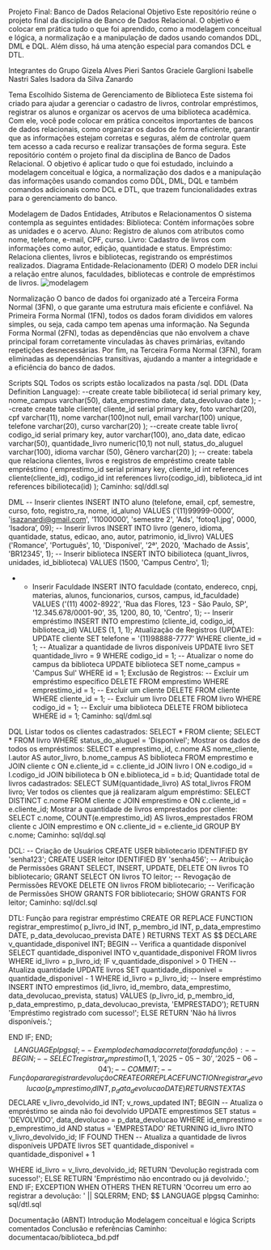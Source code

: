 Projeto Final: Banco de Dados Relacional
Objetivo
Este repositório reúne o projeto final da disciplina de Banco de Dados Relacional. O objetivo é colocar em prática tudo o que foi aprendido, como a modelagem conceitual e lógica, a normalização e a manipulação de dados usando comandos DDL, DML e DQL. Além disso, há uma atenção especial para comandos DCL e DTL.

Integrantes do Grupo
Gizela Alves Pieri Santos
Graciele Garglioni
Isabelle Nastri Sales
Isadora da Silva Zanardo

Tema Escolhido
Sistema de Gerenciamento de Biblioteca
Este sistema foi criado para ajudar a gerenciar o cadastro de livros, controlar empréstimos, registrar os alunos e organizar os acervos de uma biblioteca acadêmica. Com ele, você pode colocar em prática conceitos importantes de bancos de dados relacionais, como organizar os dados de forma eficiente, garantir que as informações estejam corretas e seguras, além de controlar quem tem acesso a cada recurso e realizar transações de forma segura.
Este repositório contém o projeto final da disciplina de Banco de Dados Relacional. O objetivo é aplicar tudo o que foi estudado, incluindo a modelagem conceitual e lógica, a normalização dos dados e a manipulação das informações usando comandos como DDL, DML, DQL e também comandos adicionais como DCL e DTL, que trazem funcionalidades extras para o gerenciamento do banco.

Modelagem de Dados
Entidades, Atributos e Relacionamentos
O sistema contempla as seguintes entidades:
Biblioteca: Contém informações sobre as unidades e o acervo.
Aluno: Registro de alunos com atributos como nome, telefone, e-mail, CPF, curso.
Livro: Cadastro de livros com informações como autor, edição, quantidade e status.
Empréstimo: Relaciona clientes, livros e bibliotecas, registrando os empréstimos realizados.
Diagrama Entidade-Relacionamento (DER)
O modelo DER inclui a relação entre alunos, faculdades, bibliotecas e controle de empréstimos de livros.
![modelagem](./docs/modelagem.jpeg)

Normalização
O banco de dados foi organizado até a Terceira Forma Normal (3FN), o que garante uma estrutura mais eficiente e confiável. Na Primeira Forma Normal (1FN), todos os dados foram divididos em valores simples, ou seja, cada campo tem apenas uma informação. Na Segunda Forma Normal (2FN), todas as dependências que não envolvem a chave principal foram corretamente vinculadas às chaves primárias, evitando repetições desnecessárias. Por fim, na Terceira Forma Normal (3FN), foram eliminadas as dependências transitivas, ajudando a manter a integridade e a eficiência do banco de dados.

Scripts SQL
Todos os scripts estão localizados na pasta /sql.
DDL (Data Definition Language):
--create
create table bibilioteca( id serial primary key,
nome_campus varchar(50), data_emprestimo date, data_devoluvao date
);
--create
create table cliente( cliente_id serial primary key, foto varchar(20),
cpf varchar(11),
nome varchar(100)not null, email varchar(100) unique, telefone varchar(20), curso varchar(20)
);
--create
create table livro(
codigo_id serial primary key, autor varchar(100), ano_data date,
edicao varchar(50),
quantidade_livro numeric(10,1) not null, status_do_aluguel varchar(100), idioma varchar (50),
Gênero varchar(20)
);
-- create: tabela que relaciona clientes, livros e registros de empréstimo create table empréstimo (
emprestimo_id serial primary key, cliente_id int references cliente(cliente_id), codigo_id int references livro(codigo_id),
biblioteca_id int references bibilioteca(id)
);
Caminho: sql/ddl.sql

DML
-- Inserir clientes
INSERT INTO aluno (telefone, email, cpf, semestre, curso, foto, registro_ra, nome, id_aluno)
VALUES (‘(11)99999-0000’, 'isazanardi@gmail.com', ‘11000000’, 'semestre 2', 'Ads',
'fotoq1.jpg', 0000, ‘Isadora’, 09);
-- Inserir livros
INSERT INTO livro (genero, idioma, quantidade, status, edicao, ano, autor, patrimonio, id_livro)
VALUES ('Romance', 'Português', 10, 'Disponível', '2ª', 2020, 'Machado de Assis', 'BR12345', 1);
-- Inserir biblioteca
INSERT INTO bibilioteca (quant_livros, unidades, id_biblioteca) VALUES (1500, 'Campus Centro', 1);
- - Inserir Faculdade
INSERT INTO faculdade (contato, endereco, cnpj, materias, alunos, funcionarios, cursos, campus, id_faculdade)
VALUES ('(11) 4002-8922', 'Rua das Flores, 123 - São Paulo, SP', '12.345.678/0001-90', 35, 1200, 80, 10, 'Centro', 1);
-- Inserir empréstimo
INSERT INTO emprestimo (cliente_id, codigo_id, biblioteca_id) VALUES (1, 1, 1);
Atualização de Registros (UPDATE):
UPDATE cliente
SET telefone = '(11)98888-7777'
WHERE cliente_id = 1;
-- Atualizar a quantidade de livros disponíveis
UPDATE livro
SET quantidade_livro = 9
WHERE codigo_id = 1;
-- Atualizar o nome do campus da biblioteca
UPDATE biblioteca
SET nome_campus = 'Campus Sul'
WHERE id = 1;
Exclusão de Registros:
-- Excluir um empréstimo específico
DELETE FROM emprestimo
WHERE emprestimo_id = 1;
-- Excluir um cliente
DELETE FROM cliente
WHERE cliente_id = 1;
-- Excluir um livro
DELETE FROM livro
WHERE codigo_id = 1;
-- Excluir uma biblioteca
DELETE FROM biblioteca
WHERE id = 1;
Caminho: sql/dml.sql

DQL
Listar todos os clientes cadastrados:
SELECT * FROM cliente;
SELECT * FROM livro
WHERE status_do_aluguel = 'Disponível';
Mostrar	os	dados	de	todos	os	empréstimos: SELECT
e.emprestimo_id,
c.nome AS nome_cliente, l.autor AS autor_livro, b.nome_campus AS biblioteca
FROM
emprestimo e
JOIN cliente c ON e.cliente_id = c.cliente_id JOIN livro l ON e.codigo_id = l.codigo_id JOIN bibilioteca b ON e.biblioteca_id = b.id;
Quantidade	total	de	livros	cadastrados: SELECT SUM(quantidade_livro) AS total_livros FROM livro;
Ver	todos	os	clientes	que	já	realizaram	algum	empréstimo: SELECT DISTINCT c.nome
FROM cliente c
JOIN emprestimo e ON c.cliente_id = e.cliente_id;
Mostrar	a	quantidade	de	livros	emprestados	por	cliente: SELECT c.nome, COUNT(e.emprestimo_id) AS livros_emprestados
FROM cliente c
JOIN emprestimo e ON c.cliente_id = e.cliente_id GROUP BY c.nome;
Caminho: sql/dql.sql

DCL:
-- Criação de Usuários
CREATE USER bibliotecario IDENTIFIED BY 'senha123'; CREATE USER leitor IDENTIFIED BY 'senha456';
-- Atribuição de Permissões
GRANT SELECT, INSERT, UPDATE, DELETE ON livros TO bibliotecario; GRANT SELECT ON livros TO leitor;
-- Revogação de Permissões
REVOKE DELETE ON livros FROM bibliotecario;
-- Verificação de Permissões SHOW GRANTS FOR bibliotecario; SHOW GRANTS FOR leitor;
Caminho: sql/dcl.sql

DTL:
Função para registrar empréstimo
CREATE OR REPLACE FUNCTION registrar_emprestimo( p_livro_id INT,
p_membro_id INT, p_data_emprestimo DATE, p_data_devolucao_prevista DATE
)
RETURNS TEXT AS $$ DECLARE
v_quantidade_disponivel INT; BEGIN
-- Verifica a quantidade disponível
SELECT quantidade_disponivel INTO v_quantidade_disponivel FROM livros
WHERE id_livro = p_livro_id;
IF v_quantidade_disponivel > 0 THEN
-- Atualiza quantidade UPDATE livros
SET quantidade_disponivel = quantidade_disponivel - 1 WHERE id_livro = p_livro_id;
-- Insere empréstimo
INSERT	INTO	emprestimos	(id_livro,	id_membro,	data_emprestimo, data_devolucao_prevista, status)
VALUES	(p_livro_id,	p_membro_id,	p_data_emprestimo, p_data_devolucao_prevista, 'EMPRESTADO');
RETURN 'Empréstimo registrado com sucesso!'; ELSE
RETURN 'Não há livros disponíveis.';
 
END IF; END;
$$ LANGUAGE plpgsql;
-- Exemplo de chamada correta (fora da função):
-- BEGIN;
-- SELECT registrar_emprestimo(1, 1, '2025-05-30', '2025-06-04');
-- COMMIT;
-- Função para registrar devolução
CREATE OR REPLACE FUNCTION registrar_devolucao( p_emprestimo_id INT,
p_data_devolucao DATE
)
RETURNS TEXT AS $$ DECLARE
v_livro_devolvido_id INT; v_rows_updated INT;
BEGIN
-- Atualiza o empréstimo se ainda não foi devolvido UPDATE emprestimos
SET
status = 'DEVOLVIDO', data_devolucao = p_data_devolucao
WHERE
id_emprestimo = p_emprestimo_id AND status = 'EMPRESTADO'
RETURNING id_livro INTO v_livro_devolvido_id; IF FOUND THEN
-- Atualiza a quantidade de livros disponíveis UPDATE livros
SET quantidade_disponivel = quantidade_disponivel + 1
 
WHERE id_livro = v_livro_devolvido_id; RETURN 'Devolução registrada com sucesso!';
ELSE
RETURN 'Empréstimo não encontrado ou já devolvido.'; END IF;
EXCEPTION
WHEN OTHERS THEN
RETURN 'Ocorreu um erro ao registrar a devolução: ' || SQLERRM; END;
$$ LANGUAGE plpgsq
Caminho: sql/dtl.sql

Documentação (ABNT)
Introdução
Modelagem conceitual e lógica
Scripts comentados
Conclusão e referências
Caminho: documentacao/biblioteca_bd.pdf

